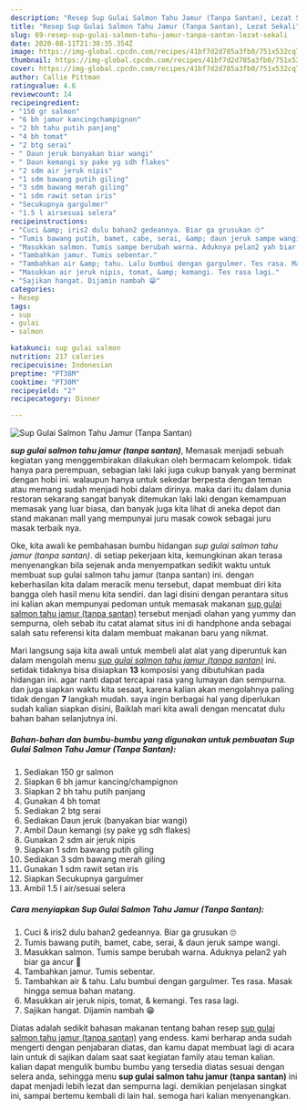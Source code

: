 ```yaml
---
description: "Resep Sup Gulai Salmon Tahu Jamur (Tanpa Santan), Lezat Sekali"
title: "Resep Sup Gulai Salmon Tahu Jamur (Tanpa Santan), Lezat Sekali"
slug: 69-resep-sup-gulai-salmon-tahu-jamur-tanpa-santan-lezat-sekali
date: 2020-08-11T21:38:35.354Z
image: https://img-global.cpcdn.com/recipes/41bf7d2d785a3fb0/751x532cq70/sup-gulai-salmon-tahu-jamur-tanpa-santan-foto-resep-utama.jpg
thumbnail: https://img-global.cpcdn.com/recipes/41bf7d2d785a3fb0/751x532cq70/sup-gulai-salmon-tahu-jamur-tanpa-santan-foto-resep-utama.jpg
cover: https://img-global.cpcdn.com/recipes/41bf7d2d785a3fb0/751x532cq70/sup-gulai-salmon-tahu-jamur-tanpa-santan-foto-resep-utama.jpg
author: Callie Pittman
ratingvalue: 4.6
reviewcount: 14
recipeingredient:
- "150 gr salmon"
- "6 bh jamur kancingchampignon"
- "2 bh tahu putih panjang"
- "4 bh tomat"
- "2 btg serai"
- " Daun jeruk banyakan biar wangi"
- " Daun kemangi sy pake yg sdh flakes"
- "2 sdm air jeruk nipis"
- "1 sdm bawang putih giling"
- "3 sdm bawang merah giling"
- "1 sdm rawit setan iris"
- "Secukupnya gargulmer"
- "1.5 l airsesuai selera"
recipeinstructions:
- "Cuci &amp; iris2 dulu bahan2 gedeannya. Biar ga grusukan 🙄"
- "Tumis bawang putih, bamet, cabe, serai, &amp; daun jeruk sampe wangi."
- "Masukkan salmon. Tumis sampe berubah warna. Aduknya pelan2 yah biar ga ancur 😬"
- "Tambahkan jamur. Tumis sebentar."
- "Tambahkan air &amp; tahu. Lalu bumbui dengan gargulmer. Tes rasa. Masak hingga semua bahan matang."
- "Masukkan air jeruk nipis, tomat, &amp; kemangi. Tes rasa lagi."
- "Sajikan hangat. Dijamin nambah 😁"
categories:
- Resep
tags:
- sup
- gulai
- salmon

katakunci: sup gulai salmon 
nutrition: 217 calories
recipecuisine: Indonesian
preptime: "PT38M"
cooktime: "PT30M"
recipeyield: "2"
recipecategory: Dinner

---
```



![Sup Gulai Salmon Tahu Jamur (Tanpa Santan)](https://img-global.cpcdn.com/recipes/41bf7d2d785a3fb0/751x532cq70/sup-gulai-salmon-tahu-jamur-tanpa-santan-foto-resep-utama.jpg)

<b><i>sup gulai salmon tahu jamur (tanpa santan)</i></b>, Memasak menjadi sebuah kegiatan yang menggembirakan dilakukan oleh bermacam kelompok. tidak hanya para perempuan, sebagian laki laki juga cukup banyak yang berminat dengan hobi ini. walaupun hanya untuk sekedar berpesta dengan teman atau memang sudah menjadi hobi dalam dirinya. maka dari itu dalam dunia restoran sekarang sangat banyak ditemukan laki laki dengan kemampuan memasak yang luar biasa, dan banyak juga kita lihat di aneka depot dan stand makanan mall yang mempunyai juru masak cowok sebagai juru masak terbaik nya.

Oke, kita awali ke pembahasan bumbu hidangan <i>sup gulai salmon tahu jamur (tanpa santan)</i>. di setiap pekerjaan kita, kemungkinan akan terasa menyenangkan bila sejenak anda menyempatkan sedikit waktu untuk membuat sup gulai salmon tahu jamur (tanpa santan) ini. dengan keberhasilan kita dalam meracik menu tersebut, dapat membuat diri kita bangga oleh hasil menu kita sendiri. dan lagi disini dengan perantara situs ini kalian akan mempunyai pedoman untuk memasak makanan <u>sup gulai salmon tahu jamur (tanpa santan)</u> tersebut menjadi olahan yang yummy dan sempurna, oleh sebab itu catat alamat situs ini di handphone anda sebagai salah satu referensi kita dalam membuat makanan baru yang nikmat.




Mari langsung saja kita awali untuk membeli alat alat yang diperuntuk kan dalam mengolah menu <u><i>sup gulai salmon tahu jamur (tanpa santan)</i></u> ini. setidak tidaknya bisa disiapkan <b>13</b> komposisi yang dibutuhkan pada hidangan ini. agar nanti dapat tercapai rasa yang lumayan dan sempurna. dan juga siapkan waktu kita sesaat, karena kalian akan mengolahnya paling tidak dengan <b>7</b> langkah mudah. saya ingin berbagai hal yang diperlukan sudah kalian siapkan disini, Baiklah mari kita awali dengan mencatat dulu bahan bahan selanjutnya ini.

<!--inarticleads1-->

##### Bahan-bahan dan bumbu-bumbu yang digunakan untuk pembuatan Sup Gulai Salmon Tahu Jamur (Tanpa Santan):

1. Sediakan 150 gr salmon
1. Siapkan 6 bh jamur kancing/champignon
1. Siapkan 2 bh tahu putih panjang
1. Gunakan 4 bh tomat
1. Sediakan 2 btg serai
1. Sediakan  Daun jeruk (banyakan biar wangi)
1. Ambil  Daun kemangi (sy pake yg sdh flakes)
1. Gunakan 2 sdm air jeruk nipis
1. Siapkan 1 sdm bawang putih giling
1. Sediakan 3 sdm bawang merah giling
1. Gunakan 1 sdm rawit setan iris
1. Siapkan Secukupnya gargulmer
1. Ambil 1.5 l air/sesuai selera




<!--inarticleads2-->

##### Cara menyiapkan Sup Gulai Salmon Tahu Jamur (Tanpa Santan):

1. Cuci &amp; iris2 dulu bahan2 gedeannya. Biar ga grusukan 🙄
1. Tumis bawang putih, bamet, cabe, serai, &amp; daun jeruk sampe wangi.
1. Masukkan salmon. Tumis sampe berubah warna. Aduknya pelan2 yah biar ga ancur 😬
1. Tambahkan jamur. Tumis sebentar.
1. Tambahkan air &amp; tahu. Lalu bumbui dengan gargulmer. Tes rasa. Masak hingga semua bahan matang.
1. Masukkan air jeruk nipis, tomat, &amp; kemangi. Tes rasa lagi.
1. Sajikan hangat. Dijamin nambah 😁




Diatas adalah sedikit bahasan makanan tentang bahan resep <u>sup gulai salmon tahu jamur (tanpa santan)</u> yang endess. kami berharap anda sudah mengerti dengan penjabaran diatas, dan kamu dapat membuat lagi di acara lain untuk di sajikan dalam saat saat kegiatan family atau teman kalian. kalian dapat mengulik bumbu bumbu yang tersedia diatas sesuai dengan selera anda, sehingga menu <b>sup gulai salmon tahu jamur (tanpa santan)</b> ini dapat menjadi lebih lezat dan sempurna lagi. demikian penjelasan singkat ini, sampai bertemu kembali di lain hal. semoga hari kalian menyenangkan.
